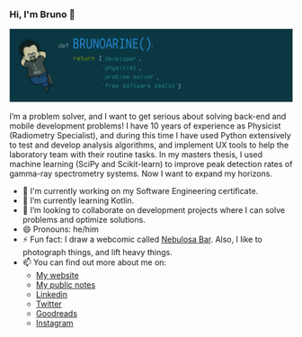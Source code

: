 ### Hi, I'm Bruno 👋

<img src="img/header.png">

I’m a problem solver, and I want to get serious about solving back-end and mobile development problems! I have 10 years of experience as Physicist (Radiometry Specialist), and during this time I have used Python extensively to test and develop analysis algorithms, and implement UX tools to help the laboratory team with their routine tasks. In my masters thesis, I used machine learning (SciPy and Scikit-learn) to improve peak detection rates of gamma-ray spectrometry systems. Now I want to expand my horizons.

- 🔭 I'm currently working on my Software Engineering certificate.
- 🌱 I’m currently learning Kotlin.
- 👯 I’m looking to collaborate on development projects where I can solve problems and optimize solutions.
- 😄 Pronouns: he/him
- ⚡ Fun fact: I draw a webcomic called [Nebulosa Bar](https://www.nebulosabar.com.br). Also, I like to photograph things, and lift heavy things.
- 📫 You can find out more about me on:
  - [My website](https://brunoarine.com)
  - [My public notes](https://notes.brunoarine.com)
  - [Linkedin](https://www.linkedin.com/in/bruno-arine)
  - [Twitter](https://twitter.com/brunoarine)
  - [Goodreads](https://www.goodreads.com/brunoarine)
  - [Instagram](https://instagram.com/brunoarine)
